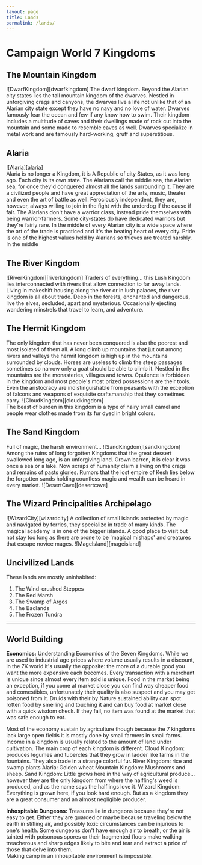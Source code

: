 ```yaml
---
layout: page
title: Lands
permalink: /lands/
---
```


# Campaign World 7 Kingdoms
## The Mountain Kingdom
![DwarfKingdom][dwarfkingdom]
The dwarf kingdom.
Beyond the Alarian city states lies the tall mountain kingdom of the dwarves. Nestled in unforgiving crags and canyons, the dwarves live a life not unlike that of an Alarian city state except they have no navy and no love of water. Dwarves famously fear the ocean and few if any know how to swim. Their kingdom includes a multitude of caves and their dwellings made of rock cut into the mountain and some made to resemble caves as well. Dwarves specialize in metal work and are famously hard-working, gruff and superstitious.

## Alaria
![Alaria][alaria]  
Alaria is no longer a Kingdom, it is A Republic of city States, as it was long ago. Each city is its own state. The Alarians call the middle sea, the Alarian sea, for once they'd conquered almost all the lands surrounding it. They are a civilized people and have great appreciation of the arts, music, theater and even the art of battle as well. Ferociously independent, they are, however, always willing to join in the fight with the underdog if the cause if fair. The Alarians don't have a warrior class, instead pride themselves with being warrior-farmers. Some city-states do have dedicated warriors but they're fairly rare. In the middle of every Alarian city is a wide space where the art of the trade is practiced and it's the beating heart of every city. Pride is one of the highest values held by Alarians so thieves are treated harshly. In the middle

## The River Kingdom
![RiverKingdom][riverkingdom]
Traders of everything... this Lush Kingdom lies interconnected with rivers that allow connection to far away lands. Living in makeshift housing along the river or in lush palaces, the river kingdom is all about trade. Deep in the forests, enchanted and dangerous, live the elves, secluded, apart and mysterious. Occasionally ejecting wandering minstrels that travel to learn, and adventure.


## The Hermit Kingdom
The only kingdom that has never been conquered is also the poorest and most isolated of them all. A long climb up mountains that jut out among rivers and valleys the hermit kingdom is high up in the mountains surrounded by clouds. Horses are useless to climb the steep passages sometimes so narrow only a goat should be able to climb it. Nestled in the mountains are the monasteries, villages and towns. Opulence is forbidden in the kingdom and most people's most prized possessions are their tools. Even the aristocracy are indistinguishable from peasants with the exception of falcons and weapons of exquisite craftsmanship that they sometimes carry.
![CloudKingdom][cloudkingdom]  
The beast of burden in this kingdom is a type of hairy small camel and people wear clothes made from its fur dyed in bright colors.  


## The Sand Kingdom
Full of magic, the harsh environment...
![SandKingdom][sandkingdom]
Among the ruins of long forgotten Kingdoms that the great dessert swallowed long ago, is an unforgiving land. Grown barren, it is clear it was once a sea or a lake. Now scraps of humanity claim a living on the crags and remains of pasts glories. Rumors that the lost empire of Kesh lies below the forgotten sands holding countless magic and wealth can be heard in every market.
![DesertCave][desertcave]

## The Wizard Principalities Archipelago
![WizardCity][wizardcity]
A collection of small islands protected by magic and navigated by ferries, they specialize in trade of many kinds. The magical academy is in one of the bigger islands. A good place to visit but not stay too long as there are prone to be 'magical mishaps' and creatures that escape novice mages.
![MageIsland][mageisland]

## Uncivilized Lands
These lands are mostly uninhabited:
1. The Wind-crushed Steppes
2. The Red Marsh
3. The Swamp of Argos
4. The Badlands
5. The Frozen Tundra

---

## World Building
**Economics:** Understanding Economics of the Seven Kingdoms.
While we are used to industrial age prices where volume usually results in a discount, in the 7K world it's usually the opposite: the more of a durable good you want the more expensive each becomes. Every transaction with a merchant is unique since almost every item sold is unique. Food in the market being an exception, if you come at market close you can find way cheaper food and comestibles, unfortunately their quality is also suspect and you may get poisoned from it. Druids with their by Nature sustained ability can spot rotten food by smelling and touching it and can buy food at market close with a quick wisdom check. If they fail, no item was found at the market that was safe enough to eat.

Most of the economy sustain by agriculture though because the 7 kingdoms lack large open fields it is mostly done by small farmers in small farms. Income in a kingdom is usually related to the amount of land under cultivation.
The main crop of each kingdom is different.
Cloud Kingdom: produces legumes and tubercles that they grow in ladder like farms in the fountains. They also trade in a strange colorful fur.
River Kingdom: rice and swamp plants
Alaria: Golden wheat
Mountain Kingdom: Mushrooms and sheep.
Sand Kingdom: Little grows here in the way of agricultural produce... however they are the only kingdom from where the halfling's weed is produced, and as the name says the halflings love it.
Wizard Kingdom: Everything is grown here, if you look hard enough. But as a kingdom they are a great consumer and an almost negligible producer.

**Inhospitable Dungeons:** Treasures lie in dungeons because they're not easy to get. Either they are guarded or maybe because traveling below the earth in stifling air, and possibly toxic circumstances can be injurious to one's health. Some dungeons don't have enough air to breath, or the air is tainted with poisonous spores or their fragmented floors make walking treacherous and sharp edges likely to bite and tear and extract a price of those that delve into them.  
Making camp in an inhospitable environment is impossible.
